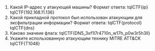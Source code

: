 1) Какой IP-адрес у атакующей машины? Формат ответа: tqlCTF{ip}
tqlCTF{192.168.11.136}
2) Какой прикладной протокол был использован атакующим для эксфильтрации информации? Формат ответа: tqlCTF{protocol}
tqlCTF{dns}
3) Каково значеие флага:
tqlCTF{DN5_3xf1l7r4710n_w17h_p0w3r5h3ll}
4) Укажите использованную атакующим технику MITRE ATT&CK
tqlCTF{T1048}

